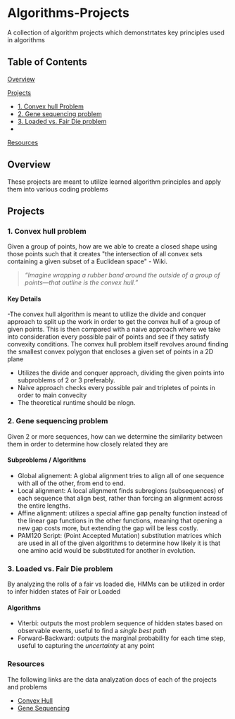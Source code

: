 # Algorithms-Projects
A collection of algorithm projects which demonstrtates key principles used in algorithms
## Table of Contents 
[Overview](#overview)

[Projects](#projects)
  - [1. Convex hull Problem](#1-convex-hull-problem)
  - [2. Gene sequencing problem](#2-gene-sequencing-problem)
  - [3. Loaded vs. Fair Die problem](#3-loaded-vs-fair-die-problem)
  - 
[Resources](#resources)

## Overview
These projects are meant to utilize learned algorithm principles and apply them into various coding problems


## Projects
### 1. Convex hull problem
Given a group of points, how are we able to create a closed shape using those points such that it creates "the intersection of all convex sets containing a given subset of a Euclidean space" - Wiki.
  > *“Imagine wrapping a rubber band around the outside of a group of points—that outline is the convex hull.”*
#### Key Details
  -The convex hull algorithm is meant to utilize the divide and conquer approach to split up the work in order to get the convex hull of a group of given points. This is then compared with a naive approach where we take into consideration every      possible pair of points and see if they satisfy convexity conditions. The convex hull problem itself revolves around finding the smallest convex polygon that encloses a given set of points in a 2D plane
  -  Utilizes the divide and conquer approach, dividing the given points into subproblems of 2 or 3 preferably.
  -  Naive approach checks every possible pair and tripletes of points in order to main convecity 
  -  The theoretical runtime should be nlogn. 

  
### 2. Gene sequencing problem
Given 2 or more sequences, how can we determine the similarity between them in order to determine how closely related they are
#### Subproblems / Algorithms 
  - Global alignement: A global alignment tries to align all of one sequence with all of the other, from end to end.
  - Local alignment: A local alignment finds subregions (subsequences) of each sequence that align best, rather than forcing an alignment across the entire lengths.
  - Affine alignment: utilizes a special affine gap penalty function instead of the linear gap functions in the other functions, meaning that opening a new gap costs more, but extending the gap will be less costly.
  - PAM120 Script: (Point Accepted Mutation) substitution matrices which are used in all of the given algorithms to determine how likely it is that one amino acid would be substituted for another in evolution.

### 3. Loaded vs. Fair Die problem
By analyzing the rolls of a fair vs loaded die, HMMs can be utilized in order to infer hidden states of Fair or Loaded
#### Algorithms 
 - Viterbi: outputs the most problem sequence of hidden states based on observable events, useful to find a *single best path*
 - Forward-Backward: outputs the marginal probability for each time step, useful to capturing the *uncertainty* at any point
  

### Resources
The following links are the data analyzation docs of each of the projects and problems
  -  [Convex Hull](https://docs.google.com/document/d/1AeBn_ufy2NXda0Ij5n7mWwq5LuSZ-Va_t9op4bTcUuA/edit?usp=sharing)
  - [Gene Sequencing](https://docs.google.com/document/d/1Xr2hXBsGU0QzhebSXnkhfqyUHGSpO4ZEZOzxjIVF-c8/edit?usp=sharing)
